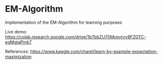 # EM-Algorithm
Implementation of the EM-Algorithm for learning purposes

Live demo: https://colab.research.google.com/drive/1b7bbZU70Mvpytvy8FZGTC-egMgtaPmk7

References: https://www.kaggle.com/charel/learn-by-example-expectation-maximization
